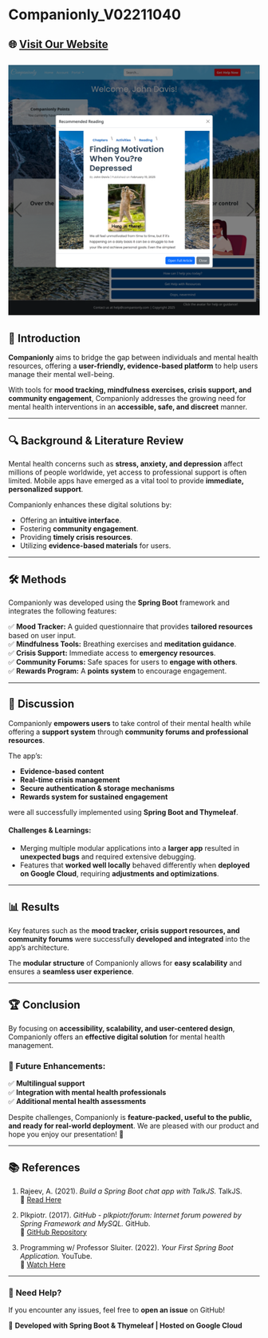 # Companionly_V02211040

## 🌐 [Visit Our Website](https://awesome-chess-447016-v7.wl.r.appspot.com/)

![homepage](a.png)
---

## 📖 Introduction
**Companionly** aims to bridge the gap between individuals and mental health resources, offering a **user-friendly, evidence-based platform** to help users manage their mental well-being. 

With tools for **mood tracking, mindfulness exercises, crisis support, and community engagement**, Companionly addresses the growing need for mental health interventions in an **accessible, safe, and discreet** manner.

---

## 🔍 Background & Literature Review
Mental health concerns such as **stress, anxiety, and depression** affect millions of people worldwide, yet access to professional support is often limited. Mobile apps have emerged as a vital tool to provide **immediate, personalized support**.

Companionly enhances these digital solutions by:
- Offering an **intuitive interface**.
- Fostering **community engagement**.
- Providing **timely crisis resources**.
- Utilizing **evidence-based materials** for users.

---

## 🛠 Methods
Companionly was developed using the **Spring Boot** framework and integrates the following features:

✅ **Mood Tracker:** A guided questionnaire that provides **tailored resources** based on user input.  
✅ **Mindfulness Tools:** Breathing exercises and **meditation guidance**.  
✅ **Crisis Support:** Immediate access to **emergency resources**.  
✅ **Community Forums:** Safe spaces for users to **engage with others**.  
✅ **Rewards Program:** A **points system** to encourage engagement.  

---

## 💬 Discussion
Companionly **empowers users** to take control of their mental health while offering a **support system** through **community forums and professional resources**.

The app’s:
- **Evidence-based content**
- **Real-time crisis management**
- **Secure authentication & storage mechanisms**
- **Rewards system for sustained engagement**  

were all successfully implemented using **Spring Boot and Thymeleaf**.

#### **Challenges & Learnings:**
- Merging multiple modular applications into a **larger app** resulted in **unexpected bugs** and required extensive debugging.
- Features that **worked well locally** behaved differently when **deployed on Google Cloud**, requiring **adjustments and optimizations**.

---

## 📊 Results
Key features such as the **mood tracker, crisis support resources, and community forums** were successfully **developed and integrated** into the app’s architecture.  

The **modular structure** of Companionly allows for **easy scalability** and ensures a **seamless user experience**.

---

## 🏆 Conclusion
By focusing on **accessibility, scalability, and user-centered design**, Companionly offers an **effective digital solution** for mental health management.

### **🚀 Future Enhancements:**
✅ **Multilingual support**  
✅ **Integration with mental health professionals**  
✅ **Additional mental health assessments**  

Despite challenges, Companionly is **feature-packed, useful to the public, and ready for real-world deployment**. We are pleased with our product and hope you enjoy our presentation! 🎉

---

## 📚 References
1. Rajeev, A. (2021). *Build a Spring Boot chat app with TalkJS.* TalkJS.  
   🔗 [Read Here](https://talkjs.com/resources/how-to-add-chat-into-a-spring-boot-app/)

2. Plkpiotr. (2017). *GitHub - plkpiotr/forum: Internet forum powered by Spring Framework and MySQL.* GitHub.  
   🔗 [GitHub Repository](https://github.com/plkpiotr/forum)

3. Programming w/ Professor Sluiter. (2022). *Your First Spring Boot Application.* YouTube.  
   🎥 [Watch Here](https://www.youtube.com/watch?v=uO64p4kQcSk)

---

### 🔗 **Need Help?**  
If you encounter any issues, feel free to **open an issue** on GitHub!  

🚀 **Developed with Spring Boot & Thymeleaf | Hosted on Google Cloud**
